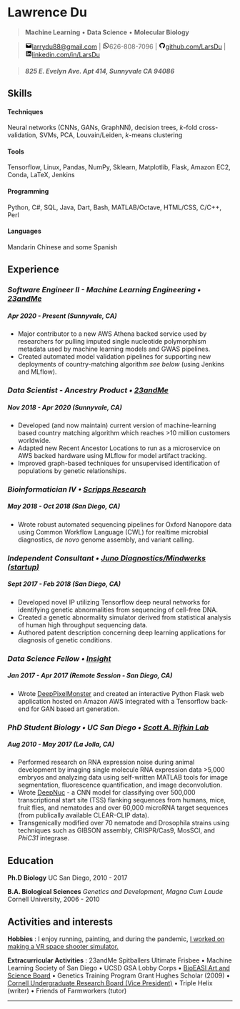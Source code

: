 Lawrence Du
=========================

> **Machine Learning** • **Data Science** • **Molecular Biology**

> ![mail](icons/png/mail.png)[larrydu88@gmail.com](mailto:larrydu88@gmail.com) | ![phone](icons/png/whatsapp.png)626-808-7096 | ![github](icons/png/github.png)[github.com/LarsDu](http://github.com/LarsDu) | ![linkedin](icons/png/linkedin.png)[linkedin.com/in/LarsDu](http://linkedin.com/in/LarsDu)

> ##### *825 E. Evelyn Ave. Apt 414, Sunnyvale CA 94086*

Skills
--------------------
#### Techniques
Neural networks (CNNs, GANs, GraphNN), decision trees, *k*-fold cross-validation, SVMs, PCA, Louvain/Leiden, *k*-means clustering

#### Tools
Tensorflow, Linux, Pandas, NumPy, Sklearn, Matplotlib, Flask, Amazon EC2, Conda, LaTeX, Jenkins

#### Programming
Python, C\#, SQL, Java, Dart, Bash, MATLAB/Octave, HTML/CSS, C/C++, Perl

#### Languages
Mandarin Chinese and some Spanish


Experience
--------------------

### *Software Engineer II - Machine Learning Engineering • [23andMe](https://www.linkedin.com/company/23andme/mycompany/)*
##### Apr 2020 - Present (Sunnyvale, CA)

 * Major contributor to a new AWS Athena backed service used by researchers for pulling imputed single nucleotide polymorphism metadata used by machine learning models and GWAS pipelines.
 * Created automated model validation pipelines for supporting new deployments of country-matching algorithm *see below* (using Jenkins and MLflow).

### *Data Scientist - Ancestry Product • [23andMe](https://www.linkedin.com/company/23andme/mycompany/)*
##### Nov 2018 - Apr 2020 (Sunnyvale, CA)

 * Developed (and now maintain) current version of machine-learning based country matching algorithm  which reaches >10 million customers worldwide.
 * Adapted new Recent Ancestor Locations to run as a microservice on AWS backed hardware using MLflow for model artifact tracking.
 * Improved graph-based techniques for unsupervised identification of populations by genetic relationships.

### *Bioinformatician IV • [Scripps Research](https://www.scripps.edu/science-and-medicine/cores-and-services/bioinformatics-core/index.html)*
##### May 2018 - Oct 2018 (San Diego, CA)

 * Wrote robust automated sequencing pipelines for Oxford Nanopore data using Common Workflow Language (CWL) for realtime microbial diagnostics, *de novo* genome assembly, and variant calling.

### *Independent Consultant • [Juno Diagnostics/Mindwerks (startup)](https://www.linkedin.com/company/juno-diagnostics/)*
##### Sept 2017 - Feb 2018 (San Diego, CA)

 * Developed novel IP utilizing Tensorflow deep neural networks for identifying genetic abnormalities from sequencing of cell-free DNA.
 * Created a genetic abnormality simulator derived from statistical analysis of human high throughput sequencing data.
 * Authored patent description concerning deep learning applications for diagnosis of genetic conditions.

### *Data Science Fellow • [Insight](https://insightfellows.com/data-science)*
##### Jan 2017 - Apr 2017 (Remote Session - San Diego, CA)

 * Wrote [DeepPixelMonster](https://github.com/LarsDu/DeepPixelMonster) and created an interactive Python Flask web application hosted on Amazon AWS integrated with a Tensorflow back-end for GAN based art generation.

### *PhD Student Biology • UC San Diego • [Scott A. Rifkin Lab](http://labs.biology.ucsd.edu/rifkin/)*
##### Aug 2010 - May 2017 (La Jolla, CA)

 * Performed research on RNA expression noise during animal development by imaging single molecule RNA expression data >5,000 embryos and analyzing data using self-written MATLAB tools for image segmentation, fluorescence quantification, and image deconvolution.
 * Wrote [DeepNuc](https://github.com/LarsDu/DeepNuc) - a CNN model for classifying over 500,000 transcriptional start site (TSS) flanking sequences from humans, mice, fruit flies, and nematodes and over 60,000 microRNA target sequences (from publically available CLEAR-CLIP data).
 * Transgenically modified over 70 nematode and Drosophila strains using techniques such as GIBSON assembly, CRISPR/Cas9, MosSCI, and *PhiC31* integrase.    

Education
---------
**Ph.D Biology**
UC San Diego, 2010 - 2017  

**B.A. Biological Sciences** *Genetics and Development, Magna Cum Laude*
Cornell University, 2006 - 2010  

Activities and interests
------------------------
 
**Hobbies**
:   I enjoy running, painting, and during the pandemic, [I worked on making a VR space shooter simulator.](https://www.youtube.com/watch?v=doYKLAeZUbM&t=37s)


**Extracurricular Activities**
:   23andMe Spitballers Ultimate Frisbee • Machine Learning Society of San Diego • UCSD GSA Lobby Corps • [BioEASI Art and Science Board](https://bioeasi.ucsd.edu/) • Genetics Training Program Grant Hughes Scholar (2009) • [Cornell Undergraduate Research Board (Vice President)](https://www.cornellcurb.com/) • Triple Helix (writer) • Friends of Farmworkers (tutor)

----

